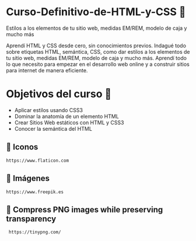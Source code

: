 # Curso-Definitivo-de-HTML-y-CSS :star_struck:
Estilos a los elementos de tu sitio web, medidas EM/REM, modelo de caja y mucho más


Aprendí HTML y CSS desde cero, sin conocimientos previos. Indagué todo sobre etiquetas HTML, semántica, CSS, como dar estilos a los elementos de tu sitio web, medidas EM/REM, modelo de caja y mucho más. Aprendí todo lo que necesito para empezar en el desarrollo web online y a construir sitios para internet de manera eficiente.

# Objetivos del curso :rocket:
 
* Aplicar estilos usando CSS3
* Dominar la anatomía de un elemento HTML
* Crear Sitios Web estáticos con HTML y CSS3
* Conocer la semántica del HTML

## :gun: Iconos 
    https://www.flaticon.com

##  :bow_and_arrow: Imágenes 
    https://www.freepik.es
    
## :ghost: Compress PNG images while preserving transparency 
     https://tinypng.com/
